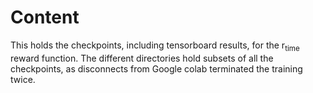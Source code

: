 # Content

This holds the checkpoints, including tensorboard results, for the r<sub>time</sub> reward function. The different directories hold subsets of all the checkpoints, as disconnects from Google colab terminated the training twice.
